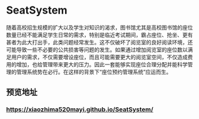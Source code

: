 # SeatSystem
随着高校招生规模的扩大以及学生对知识的渴求，图书馆尤其是高校图书馆的座位数量已经不能满足学生日常的需求，特别是临近考试期间，霸占座位、抢坐、更有甚者为此大打出手，此类问题经常发生。这不仅破坏了阅览室的良好阅读环境，还可能导致一些不必要的公共损害等问题的发生。如果通过增加阅览室的座位数以满足用户的需求，不仅需要增设座位，而且可能需要更大的阅览室空间，不仅造成费用的增加，也给管理带来更大的压力。因此一套能够实现座位合理分配并能科学管理的管理系统势在必行。在这样的背景下“座位预约管理系统”应运而生。
## 预览地址
### https://xiaozhima520mayi.github.io/SeatSystem/
